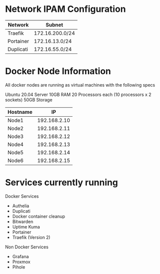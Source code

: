 # Network IPAM Configuration


| Network        | Subnet         |
|----------------|----------------|
| Traefik        | 172.16.200.0/24   |
| Portainer      | 172.16.13.0/24  |
| Duplicati      | 172.16.55.0/24  |



# Docker Node Information

All docker nodes are running as virtual machines with the following specs


Ubuntu 20.04 Server
10GB RAM
20 Processors each (10 processors x 2 sockets)
50GB Storage


| Hostname     | IP            |
|--------------|---------------|
| Node1        | 192.168.2.10  |
| Node2        | 192.168.2.11  |
| Node3        | 192.168.2.12  |
| Node4        | 192.168.2.13  |
| Node5        | 192.168.2.14  |
| Node6        | 192.168.2.15  |





# Services currently running

Docker Services

- Authelia
- Duplicati
- Docker container cleanup
- Bitwarden
- Uptime Kuma
- Portainer
- Traefik (Version 2)


Non Docker Services

- Grafana
- Proxmox
- Pihole



